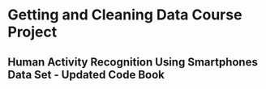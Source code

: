# Getting and Cleaning Data Course Project

## Human Activity Recognition Using Smartphones Data Set - Updated Code Book

